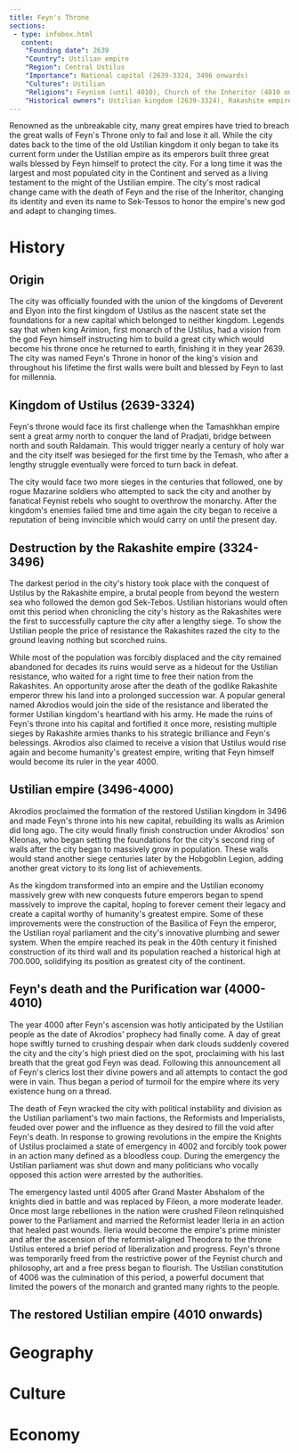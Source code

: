 ```yaml
---
title: Feyn's Throne
sections:
 - type: infobox.html
   content:
    "Founding date": 2639
    "Country": Ustilian empire
    "Region": Central Ustilus
    "Importance": National capital (2639-3324, 3496 onwards)
    "Cultures": Ustilian
    "Religions": Feynism (until 4010), Church of the Inheritor (4010 onwards)
    "Historical owners": Ustilian kingdom (2639-3324), Rakashite empire (3324-3496), Ustilian empire (3496 onwards)
---
```


Renowned as the unbreakable city, many great empires have tried to breach the great walls of Feyn's Throne only to fail and lose it all. While the city dates back to the time of the old Ustilian kingdom it only began to take its current form under the Ustilian empire as its emperors built three great walls blessed by Feyn himself to protect the city. For a long time it was the largest and most populated city in the Continent and served as a living testament to the might of the Ustilian empire. The city's most radical change came with the death of Feyn and the rise of the Inheritor, changing its identity and even its name to Sek-Tessos to honor the empire's new god and adapt to changing times. 

# History

## Origin

The city was officially founded with the union of the kingdoms of Deverent and Elyon into the first kingdom of Ustilus as the nascent state set the foundations for a new capital which belonged to neither kingdom. Legends say that when king Arimion, first monarch of the Ustilus, had a vision from the god Feyn himself instructing him to build a great city which would become his throne once he returned to earth, finishing it in they year 2639. The city was named Feyn's Throne in honor of the king's vision and throughout his lifetime the first walls were built and blessed by Feyn to last for millennia. 

## Kingdom of Ustilus (2639-3324)

Feyn's throne would face its first challenge when the Tamashkhan empire sent a great army north to conquer the land of Pradjati, bridge between north and south Raldamain. This would trigger nearly a century of holy war and the city itself was besieged for the first time by the Temash, who after a lengthy struggle eventually were forced to turn back in defeat. 

The city would face two more sieges in the centuries that followed, one by rogue Mazarine soldiers who attempted to sack the city and another by fanatical Feynist rebels who sought to overthrow the monarchy. After the kingdom's enemies failed time and time again the city began to receive a reputation of being invincible which would carry on until the present day.

## Destruction by the Rakashite empire (3324-3496)

The darkest period in the city's history took place with the conquest of Ustilus by the Rakashite empire, a brutal people from beyond the western sea who followed the demon god Sek-Tebos. Ustilian historians would often omit this period when chronicling the city's history as the Rakashites were the first to successfully capture the city after a lengthy siege. To show the Ustilian people the price of resistance the Rakashites razed the city to the ground leaving nothing but scorched ruins. 

While most of the population was forcibly displaced and the city remained abandoned for decades its ruins would serve as a hideout for the Ustilian resistance, who waited for a right time to free their nation from the Rakashites. An opportunity arose after the death of the godlike Rakashite emperor threw his land into a prolonged succession war. A popular general named Akrodios would join the side of the resistance and liberated the former Ustilian kingdom's heartland with his army. He made the ruins of Feyn's throne into his capital and fortified it once more, resisting multiple sieges by Rakashite armies thanks to his strategic brilliance and Feyn's belessings. Akrodios also claimed to receive a vision that Ustilus would rise again and become humanity's greatest empire, writing that Feyn himself would become its ruler in the year 4000.

## Ustilian empire (3496-4000)

Akrodios proclaimed the formation of the restored Ustilian kingdom in 3496 and made Feyn's throne into his new capital, rebuilding its walls as Arimion did long ago. The city would finally finish construction under Akrodios' son Kleonas, who began setting the foundations for the city's second ring of walls after the city began to massively grow in population. These walls would stand another siege centuries later by the Hobgoblin Legion, adding another great victory to its long list of achievements. 

As the kingdom transformed into an empire and the Ustilian economy massively grew with new conquests future emperors began to spend massively to improve the capital, hoping to forever cement their legacy and create a capital worthy of humanity's greatest empire. Some of these improvements were the construction of the Basilica of Feyn the emperor, the Ustilian royal parliament and the city's innovative plumbing and sewer system. When the empire reached its peak in the 40th century it finished construction of its third wall and its population reached a historical high at 700.000, solidifying its position as greatest city of the continent.

## Feyn's death and the Purification war (4000-4010)

The year 4000 after Feyn's ascension was hotly anticipated by the Ustilian people as the date of Akrodios' prophecy had finally come. A day of great hope swiftly turned to crushing despair when dark clouds suddenly covered the city and the city's high priest died on the spot, proclaiming with his last breath that the great god Feyn was dead. Following this announcement all of Feyn's clerics lost their divine powers and all attempts to contact the god were in vain. Thus began a period of turmoil for the empire where its very existence hung on a thread.

The death of Feyn wracked the city with political instability and division as the Ustilian parliament's two main factions, the Reformists and Imperialists, feuded over power and the influence as they desired to fill the void after Feyn's death. In response to growing revolutions in the empire the Knights of Ustilus proclaimed a state of emergency in 4002 and forcibly took power in an action many defined as a bloodless coup. During the emergency the Ustilian parliament was shut down and many politicians who vocally opposed this action were arrested by the authorities. 

The emergency lasted until 4005 after Grand Master Abshalom of the knights died in battle and was replaced by Fileon, a more moderate leader. Once most large rebelliones in the nation were crushed Fileon relinquished power to the Parliament and married the Reformist leader Ileria in an action that healed past wounds. Ileria would become the empire's prime minister and after the ascension of the reformist-aligned Theodora to the throne Ustilus entered a brief period of liberalization and progress. Feyn's throne was temporarily freed from the restrictive power of the Feynist church and philosophy, art and a free press began to flourish. The Ustilian constitution of 4006 was the culmination of this period, a powerful document that limited the powers of the monarch and granted many rights to the people.

## The restored Ustilian empire (4010 onwards)



# Geography



# Culture



# Economy
